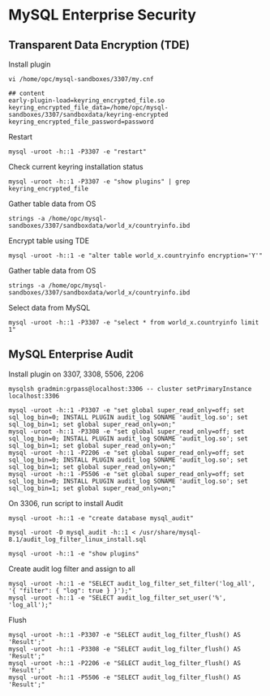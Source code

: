 # MySQL Enterprise Security
## Transparent Data Encryption (TDE)
Install plugin 
```
vi /home/opc/mysql-sandboxes/3307/my.cnf

## content
early-plugin-load=keyring_encrypted_file.so
keyring_encrypted_file_data=/home/opc/mysql-sandboxes/3307/sandboxdata/keyring-encrypted
keyring_encrypted_file_password=password
```
Restart 
```
mysql -uroot -h::1 -P3307 -e "restart"
```
Check current keyring installation status
```
mysql -uroot -h::1 -P3307 -e "show plugins" | grep keyring_encrypted_file
```
Gather table data from OS
```
strings -a /home/opc/mysql-sandboxes/3307/sandboxdata/world_x/countryinfo.ibd
```
Encrypt table using TDE
```
mysql -uroot -h::1 -e "alter table world_x.countryinfo encryption='Y'"
```
Gather table data from OS
```
strings -a /home/opc/mysql-sandboxes/3307/sandboxdata/world_x/countryinfo.ibd
```
Select data from MySQL
```
mysql -uroot -h::1 -P3307 -e "select * from world_x.countryinfo limit 1"
```
## MySQL Enterprise Audit
Install plugin on 3307, 3308, 5506, 2206
```
mysqlsh gradmin:grpass@localhost:3306 -- cluster setPrimaryInstance localhost:3306

mysql -uroot -h::1 -P3307 -e "set global super_read_only=off; set sql_log_bin=0; INSTALL PLUGIN audit_log SONAME 'audit_log.so'; set sql_log_bin=1; set global super_read_only=on;"
mysql -uroot -h::1 -P3308 -e "set global super_read_only=off; set sql_log_bin=0; INSTALL PLUGIN audit_log SONAME 'audit_log.so'; set sql_log_bin=1; set global super_read_only=on;"
mysql -uroot -h::1 -P2206 -e "set global super_read_only=off; set sql_log_bin=0; INSTALL PLUGIN audit_log SONAME 'audit_log.so'; set sql_log_bin=1; set global super_read_only=on;"
mysql -uroot -h::1 -P5506 -e "set global super_read_only=off; set sql_log_bin=0; INSTALL PLUGIN audit_log SONAME 'audit_log.so'; set sql_log_bin=1; set global super_read_only=on;"
```
On 3306, run script to install Audit
```
mysql -uroot -h::1 -e "create database mysql_audit"

mysql -uroot -D mysql_audit -h::1 < /usr/share/mysql-8.1/audit_log_filter_linux_install.sql

mysql -uroot -h::1 -e "show plugins"
```
Create audit log filter and assign to all
```
mysql -uroot -h::1 -e "SELECT audit_log_filter_set_filter('log_all', '{ "filter": { "log": true } }');"
mysql -uroot -h::1 -e "SELECT audit_log_filter_set_user('%', 'log_all');"
```
Flush
```
mysql -uroot -h::1 -P3307 -e "SELECT audit_log_filter_flush() AS 'Result';"
mysql -uroot -h::1 -P3308 -e "SELECT audit_log_filter_flush() AS 'Result';"
mysql -uroot -h::1 -P2206 -e "SELECT audit_log_filter_flush() AS 'Result';"
mysql -uroot -h::1 -P5506 -e "SELECT audit_log_filter_flush() AS 'Result';"
```



